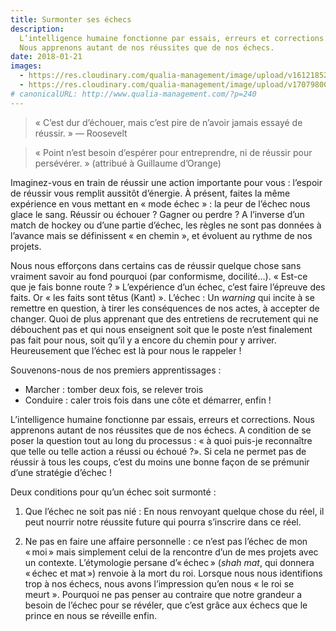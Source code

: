 ```yaml
---
title: Surmonter ses échecs
description:
  L’intelligence humaine fonctionne par essais, erreurs et corrections.
  Nous apprenons autant de nos réussites que de nos échecs.
date: 2018-01-21
images:
  - https://res.cloudinary.com/qualia-management/image/upload/v1612185224/tdf/shirly-niv-marton-377770-unsplash_zy3lwx.jpg
  - https://res.cloudinary.com/qualia-management/image/upload/v1707980011/shirly-niv-marton-377770-unsplash_rasoih.jpg
# canonicalURL: http://www.qualia-management.com/?p=240
---
```


> « C’est dur d’échouer, mais c’est pire de n’avoir jamais essayé de réussir. » — Roosevelt

> « Point n’est besoin d’espérer pour entreprendre, ni de réussir pour persévérer. » (attribué à Guillaume d’Orange)

Imaginez-vous en train de réussir une action importante pour vous : l’espoir de réussir vous remplit aussitôt d’énergie. À présent, faites la même expérience en vous mettant en « mode échec » : la peur de l’échec nous glace le sang. Réussir ou échouer ? Gagner ou perdre ? A l’inverse d’un match de hockey ou d’une partie d’échec, les règles ne sont pas données à l’avance mais se définissent « en chemin », et évoluent au rythme de nos projets.

Nous nous efforçons dans certains cas de réussir quelque chose sans vraiment savoir au fond pourquoi (par conformisme, docilité…). « Est-ce que je fais bonne route ? » L’expérience d’un échec, c’est faire l’épreuve des faits. Or « les faits sont têtus (Kant) ». L’échec : Un _warning_ qui incite à se remettre en question, à tirer les conséquences de nos actes, à accepter de changer. Quoi de plus apprenant que des entretiens de recrutement qui ne débouchent pas et qui nous enseignent soit que le poste n’est finalement pas fait pour nous, soit qu’il y a encore du chemin pour y arriver. Heureusement que l’échec est là pour nous le rappeler !

Souvenons-nous de nos premiers apprentissages :

- Marcher : tomber deux fois, se relever trois
- Conduire : caler trois fois dans une côte et démarrer, enfin !

L’intelligence humaine fonctionne par essais, erreurs et corrections.
Nous apprenons autant de nos réussites que de nos échecs. A condition de se poser la question tout au long du processus : « à quoi puis-je reconnaître que telle ou telle action a réussi ou échoué ?». Si cela ne permet pas de réussir à tous les coups, c’est du moins une bonne façon de se prémunir d’une stratégie d’échec !

Deux conditions pour qu’un échec soit surmonté :

1. Que l’échec ne soit pas nié : En nous renvoyant quelque chose du réel, il peut nourrir notre réussite future qui pourra s’inscrire dans ce réel.

2. Ne pas en faire une affaire personnelle : ce n’est pas l’échec de mon « moi » mais simplement celui de la rencontre d’un de mes projets avec un contexte. L’étymologie persane d’« échec » (_shah mat_, qui donnera « échec et mat ») renvoie à la mort du roi. Lorsque nous nous identifions trop à nos échecs, nous avons l’impression qu’en nous « le roi se meurt ». Pourquoi ne pas penser au contraire que notre grandeur a besoin de l’échec pour se révéler, que c’est grâce aux échecs que le prince en nous se réveille enfin.

<!-- Photo de [Debora Cardenas](https://unsplash.com/@debora_cardenas_) sur [Unsplash](https://unsplash.com/photos/yObRnRYfnmY) -->
